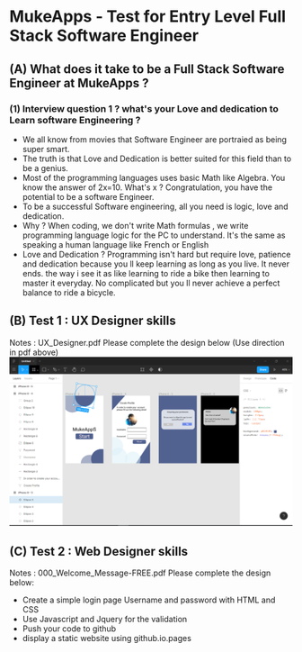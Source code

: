 
# MukeApps - Test for Entry Level Full Stack Software Engineer 

## (A) What does it take to be a Full Stack Software Engineer at MukeApps ?
 
### (1) Interview question 1 ? what's your Love and dedication to Learn software Engineering ?
- We all know from movies that Software Engineer are portraied as being super smart.
- The truth is that Love and Dedication is better suited for this field than to be a genius.
- Most of the programming languages uses basic Math like Algebra. You know the answer of 2x=10. What's x ? Congratulation, you have the potential to be a software Engineer.
- To be a successful Software engineering, all you need is logic, love and dedication. 
- Why ? When coding, we don't write Math formulas , we write programming language logic for the 
PC to understand. It's the same as speaking a human language like French or English
- Love and Dedication ? Programming isn't hard but require love, patience and dedication because you ll keep learning as long as you live. It never ends. the way i see it as like learning to ride a bike then learning to master it everyday. No complicated but you ll never achieve a perfect balance to ride a bicycle.

## (B) Test 1 : UX Designer skills 
Notes : UX_Designer.pdf
Please complete the design below (Use direction in pdf above)
<img src="../NewCoderJourney/MukeHubUX.jpeg" alt="Italian Trulli">


## (C) Test 2 : Web Designer skills 
Notes : 000_Welcome_Message-FREE.pdf
Please complete the design below:
 - Create a simple login page Username and password with HTML and CSS
 - Use Javascript and Jquery for the validation
 - Push your code to github
 - display a static website using github.io.pages

